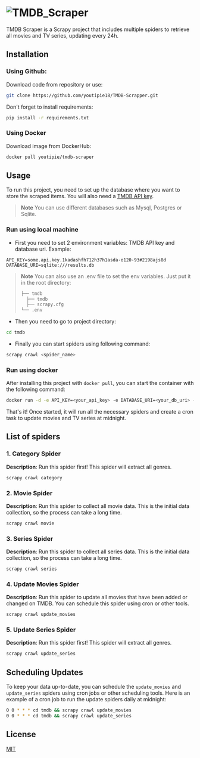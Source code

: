 # ![TMDB_Scraper](https://github.com/youtipie18/TMDB-Scrapper/assets/130830075/d11bb2c8-f2b9-4fc7-b208-9014c3d73780)

TMDB Scraper is a Scrapy project that includes multiple spiders to retrieve all movies and TV series, updating every 24h.

## Installation

### Using Github:
Download code from repository or use:
```bash
git clone https://github.com/youtipie18/TMDB-Scrapper.git
```

Don't forget to install requirements:
```bash
pip install -r requirements.txt
```

### Using Docker
Download image from DockerHub:
```bash
docker pull youtipie/tmdb-scraper
```

## Usage

To run this project, you need to set up the database where you want to store the scraped items. You will also need a [TMDB API key](https://developer.themoviedb.org/docs/getting-started).

> **Note**
> You can use different databases such as Mysql, Postgres or Sqlite.

### Run using local machine

- First you need to set 2 environment variables: TMDB API key and database uri. Example:

```code
API_KEY=some.api.key.1kadashfh712h37h1asda-o120-93#2198ajs8d
DATABASE_URI=sqlite:///results.db
```

> **Note** 
> You can also use an .env file to set the env variables. Just put it in the root directory:
>  ```bash
> ├── tmdb
>    ├── tmdb
>    ├── scrapy.cfg
> └── .env
> ```

- Then you need to go to project directory:
```bash
cd tmdb
```
- Finally you can start spiders using following command:
```bash
scrapy crawl <spider_name>
```

### Run using docker

After installing this project with `docker pull`, you can start the container with the following command:
```bash
docker run -d -e API_KEY=<your_api_key> -e DATABASE_URI=<your_db_uri> --name test test:latest
```
That's it! Once started, it will run all the necessary spiders and create a cron task to update movies and TV series at midnight.

## List of spiders

### 1. Category Spider
**Description**: Run this spider first! This spider will extract all genres.
```bash
scrapy crawl category
```

### 2. Movie Spider
**Description**: Run this spider to collect all movie data. This is the initial data collection, so the process can take a long time.
```bash
scrapy crawl movie
```

### 3. Series Spider
**Description**: Run this spider to collect all series data. This is the initial data collection, so the process can take a long time.
```bash
scrapy crawl series
```

### 4. Update Movies Spider
**Description**: Run this spider to update all movies that have been added or changed on TMDB. You can schedule this spider using cron or other tools.
```bash
scrapy crawl update_movies
```

### 5. Update Series Spider
**Description**: Run this spider first! This spider will extract all genres.
```bash
scrapy crawl update_series
```

## Scheduling Updates

To keep your data up-to-date, you can schedule the `update_movies` and `update_series` spiders using cron jobs or other scheduling tools. Here is an example of a cron job to run the update spiders daily at midnight:

```bash
0 0 * * * cd tmdb && scrapy crawl update_movies
0 0 * * * cd tmdb && scrapy crawl update_series
```

## License

[MIT](./LICENSE)
